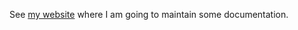 
See [my website](https://camiel.bouchier.be/en/cb_find_duplicates) 
where I am going to maintain some documentation.

<!--
vim: syntax=markdown ts=4 sw=4 sts=4 sr et columns=100
-->
